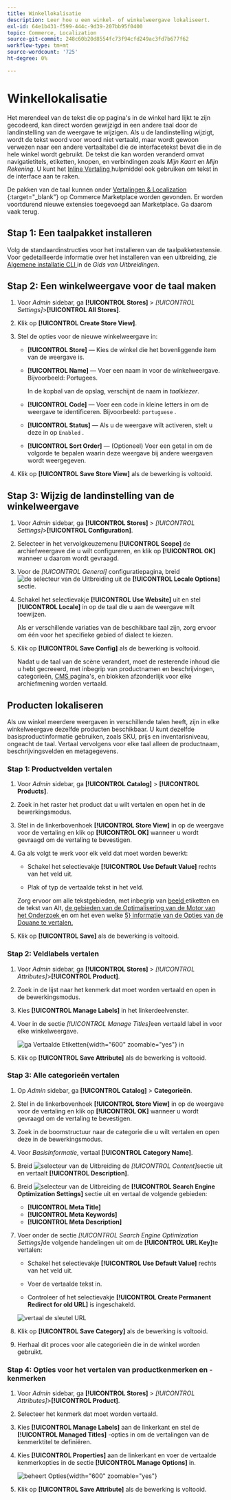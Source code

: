 ```yaml
---
title: Winkellokalisatie
description: Leer hoe u een winkel- of winkelweergave lokaliseert.
exl-id: 64e1b431-f599-444c-9d39-207bb95f0400
topic: Commerce, Localization
source-git-commit: 248c60b20d8554fc73f94cfd249ac3fd7b677f62
workflow-type: tm+mt
source-wordcount: '725'
ht-degree: 0%

---
```


# Winkellokalisatie

Het merendeel van de tekst die op pagina&#39;s in de winkel hard lijkt te zijn gecodeerd, kan direct worden gewijzigd in een andere taal door de landinstelling van de weergave te wijzigen. Als u de landinstelling wijzigt, wordt de tekst woord voor woord niet vertaald, maar wordt gewoon verwezen naar een andere vertaaltabel die de interfacetekst bevat die in de hele winkel wordt gebruikt. De tekst die kan worden veranderd omvat navigatietitels, etiketten, knopen, en verbindingen zoals _Mijn Kaart_ en _Mijn Rekening_. U kunt het [ Inline Vertaling ](../configuration-reference/advanced/developer.md) hulpmiddel ook gebruiken om tekst in de interface aan te raken.

De pakken van de taal kunnen onder [ Vertalingen &amp; Localization ][1]{:target="_blank"} op Commerce Marketplace worden gevonden. Er worden voortdurend nieuwe extensies toegevoegd aan Marketplace. Ga daarom vaak terug.

## Stap 1: Een taalpakket installeren

Volg de standaardinstructies voor het installeren van de taalpakketextensie. Voor gedetailleerde informatie over het installeren van een uitbreiding, zie [ Algemene installatie CLI ][2] in de _Gids van Uitbreidingen_.

## Stap 2: Een winkelweergave voor de taal maken

1. Voor _Admin_ sidebar, ga **[!UICONTROL Stores]** > _[!UICONTROL Settings]_>**[!UICONTROL All Stores]**.

1. Klik op **[!UICONTROL Create Store View]**.

1. Stel de opties voor de nieuwe winkelweergave in:

   - **[!UICONTROL Store]** — Kies de winkel die het bovenliggende item van de weergave is.

   - **[!UICONTROL Name]** — Voer een naam in voor de winkelweergave. Bijvoorbeeld: Portugees.

     In de kopbal van de opslag, verschijnt de naam in _taalkiezer_.

   - **[!UICONTROL Code]** — Voer een code in kleine letters in om de weergave te identificeren. Bijvoorbeeld: `portuguese` .

   - **[!UICONTROL Status]** — Als u de weergave wilt activeren, stelt u deze in op `Enabled` .

   - **[!UICONTROL Sort Order]** — (Optioneel) Voer een getal in om de volgorde te bepalen waarin deze weergave bij andere weergaven wordt weergegeven.

1. Klik op **[!UICONTROL Save Store View]** als de bewerking is voltooid.

## Stap 3: Wijzig de landinstelling van de winkelweergave

1. Voor _Admin_ sidebar, ga **[!UICONTROL Stores]** > _[!UICONTROL Settings]_>**[!UICONTROL Configuration]**.

1. Selecteer in het vervolgkeuzemenu **[!UICONTROL Scope]** de archiefweergave die u wilt configureren, en klik op **[!UICONTROL OK]** wanneer u daarom wordt gevraagd.

1. Voor de *[!UICONTROL General]* configuratiepagina, breid ![ de selecteur van de Uitbreiding ](../assets/icon-display-expand.png) uit de **[!UICONTROL Locale Options]** sectie.

1. Schakel het selectievakje **[!UICONTROL Use Website]** uit en stel **[!UICONTROL Locale]** in op de taal die u aan de weergave wilt toewijzen.

   Als er verschillende variaties van de beschikbare taal zijn, zorg ervoor om één voor het specifieke gebied of dialect te kiezen.

1. Klik op **[!UICONTROL Save Config]** als de bewerking is voltooid.

   Nadat u de taal van de scène verandert, moet de resterende inhoud die u hebt gecreeerd, met inbegrip van productnamen en beschrijvingen, categorieën, [ CMS ](../content-design/page-translate.md) pagina&#39;s, en blokken afzonderlijk voor elke archiefmening worden vertaald.

## Producten lokaliseren

Als uw winkel meerdere weergaven in verschillende talen heeft, zijn in elke winkelweergave dezelfde producten beschikbaar. U kunt dezelfde basisproductinformatie gebruiken, zoals SKU, prijs en inventarisniveau, ongeacht de taal. Vertaal vervolgens voor elke taal alleen de productnaam, beschrijvingsvelden en metagegevens.

### Stap 1: Productvelden vertalen

1. Voor _Admin_ sidebar, ga **[!UICONTROL Catalog]** > **[!UICONTROL Products]**.

1. Zoek in het raster het product dat u wilt vertalen en open het in de bewerkingsmodus.

1. Stel in de linkerbovenhoek **[!UICONTROL Store View]** in op de weergave voor de vertaling en klik op **[!UICONTROL OK]** wanneer u wordt gevraagd om de vertaling te bevestigen.

1. Ga als volgt te werk voor elk veld dat moet worden bewerkt:

   - Schakel het selectievakje **[!UICONTROL Use Default Value]** rechts van het veld uit.

   - Plak of typ de vertaalde tekst in het veld.

   Zorg ervoor om alle tekstgebieden, met inbegrip van [ beeld ](../catalog/catalog-images-video.md) etiketten en de tekst van Alt, [ de gebieden van de Optimalisering van de Motor van het Onderzoek ](../catalog/product-search-engine-optimization.md) en om het even welke [ 5&rbrace; informatie van de Opties van de Douane te vertalen.](../catalog/settings-advanced-custom-options.md)

1. Klik op **[!UICONTROL Save]** als de bewerking is voltooid.

### Stap 2: Veldlabels vertalen

1. Voor _Admin_ sidebar, ga **[!UICONTROL Stores]** > _[!UICONTROL Attributes]_>**[!UICONTROL Product]**.

1. Zoek in de lijst naar het kenmerk dat moet worden vertaald en open in de bewerkingsmodus.

1. Kies **[!UICONTROL Manage Labels]** in het linkerdeelvenster.

1. Voer in de sectie _[!UICONTROL Manage Titles]_&#x200B;een vertaald label in voor elke winkelweergave.

   ![ ga Vertaalde Etiketten ](./assets/product-attribute-labels-translate.png){width="600" zoomable="yes"} in

1. Klik op **[!UICONTROL Save Attribute]** als de bewerking is voltooid.

### Stap 3: Alle categorieën vertalen

1. Op _Admin_ sidebar, ga **[!UICONTROL Catalog]** > **Categorieën**.

1. Stel in de linkerbovenhoek **[!UICONTROL Store View]** in op de weergave voor de vertaling en klik op **[!UICONTROL OK]** wanneer u wordt gevraagd om de vertaling te bevestigen.

1. Zoek in de boomstructuur naar de categorie die u wilt vertalen en open deze in de bewerkingsmodus.

1. Voor _BasisInformatie_, vertaal **[!UICONTROL Category Name]**.

1. Breid ![ selecteur van de Uitbreiding ](../assets/icon-display-expand.png) de _[!UICONTROL Content]_&#x200B;sectie uit en vertaalt **[!UICONTROL Description]**.

1. Breid ![ selecteur van de Uitbreiding ](../assets/icon-display-expand.png) de **[!UICONTROL Search Engine Optimization Settings]** sectie uit en vertaal de volgende gebieden:

   - **[!UICONTROL Meta Title]**
   - **[!UICONTROL Meta Keywords]**
   - **[!UICONTROL Meta Description]**

1. Voer onder de sectie _[!UICONTROL Search Engine Optimization Settings]_&#x200B;de volgende handelingen uit om de **[!UICONTROL URL Key]**&#x200B;te vertalen:

   - Schakel het selectievakje **[!UICONTROL Use Default Value]** rechts van het veld uit.

   - Voer de vertaalde tekst in.

   - Controleer of het selectievakje **[!UICONTROL Create Permanent Redirect for old URL]** is ingeschakeld.

   ![ vertaal de sleutel URL ](./assets/category-translate-url-key.png)

1. Klik op **[!UICONTROL Save Category]** als de bewerking is voltooid.

1. Herhaal dit proces voor alle categorieën die in de winkel worden gebruikt.

### Stap 4: Opties voor het vertalen van productkenmerken en -kenmerken

1. Voor _Admin_ sidebar, ga **[!UICONTROL Stores]** > _[!UICONTROL Attributes]_>**[!UICONTROL Product]**.

1. Selecteer het kenmerk dat moet worden vertaald.

1. Kies **[!UICONTROL Manage Labels]** aan de linkerkant en stel de **[!UICONTROL Managed Titles]** -opties in om de vertalingen van de kenmerktitel te definiëren.

1. Kies **[!UICONTROL Properties]** aan de linkerkant en voer de vertaalde kenmerkopties in de sectie **[!UICONTROL Manage Options]** in.

   ![ beheert Opties ](./assets/manage-option-tab.png){width="600" zoomable="yes"}

1. Klik op **[!UICONTROL Save Attribute]** als de bewerking is voltooid.


[1]: https://marketplace.magento.com/extensions/content-customizations/translations-localization.html
[2]: https://experienceleague.adobe.com/docs/commerce-operations/installation-guide/tutorials/extensions.html?lang=nl-NL
